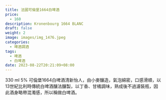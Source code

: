 ```yaml
---
title: 法國可倫堡1664白啤酒
price:
  - 160
description: Kronenbourg 1664 BLANC
draft: false
weight: 2
image: images/img_1476.jpeg
categories:
  - 啤酒調酒
tags:
  - 啤酒
  - 白啤酒
date: 2023-08-22T20:21:09+08:00
---
```

 330 ml 5% 可倫堡1664白啤酒清新怡人，由小麥釀造，氣泡綿密，口感滑順，以13世紀比利時傳統白啤酒釀法釀製，以丁香、甘橘調味，熟成後不過濾裝瓶，因此酒身略帶混濁感，所以稱做白啤酒。